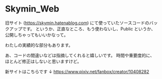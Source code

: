 # Skymin_Web

旧サイト (https://skymin.hatenablog.com) にて使っていたソースコードのバックアップです。
というか、正直なところ、もう使わないし、Public というか、公開しちゃってもいいかなって。

わたしの実績的な部分もあります。

あ、コードの間違いなどは指摘してくれると嬉しいです。
時間や重要度的に、ほとんど修正はしないと思いますけど。

新サイトはこちらです
↓
https://www.pixiv.net/fanbox/creator/10408282

